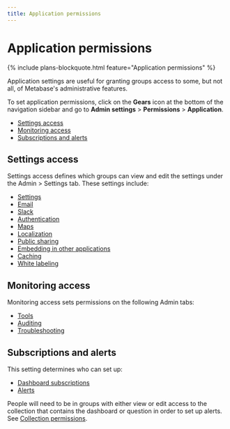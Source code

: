 ```yaml
---
title: Application permissions
---
```


# Application permissions

{% include plans-blockquote.html feature="Application permissions" %}

Application settings are useful for granting groups access to some, but not all, of Metabase's administrative features.

To set application permissions, click on the **Gears** icon at the bottom of the navigation sidebar and go to **Admin settings** > **Permissions** > **Application**.

- [Settings access](#settings-access)
- [Monitoring access](#monitoring-access)
- [Subscriptions and alerts](#subscriptions-and-alerts)

## Settings access

Settings access defines which groups can view and edit the settings under the Admin > Settings tab. These settings include:

- [Settings](08-configuration-settings.md)
- [Email](02-setting-up-email.md)
- [Slack](09-setting-up-slack.md)
- [Authentication](10-single-sign-on.md)
- [Maps](20-custom-maps.md)
- [Localization](localization.md)
- [Public sharing](12-public-links.md)
- [Embedding in other applications](13-embedding.md)
- [Caching](14-caching.md)
- [White labeling](15-whitelabeling.md)

## Monitoring access

Monitoring access sets permissions on the following Admin tabs:

- [Tools](../enterprise-guide/tools.md)
- [Auditing](../enterprise-guide/audit.md)
- [Troubleshooting](../troubleshooting-guide/index.md)

## Subscriptions and alerts

This setting determines who can set up:

- [Dashboard subscriptions](../users-guide/dashboard-subscriptions.md)
- [Alerts](../users-guide/15-alerts.md)

People will need to be in groups with either view or edit access to the collection that contains the dashboard or question in order to set up alerts. See [Collection permissions](06-collections.md).